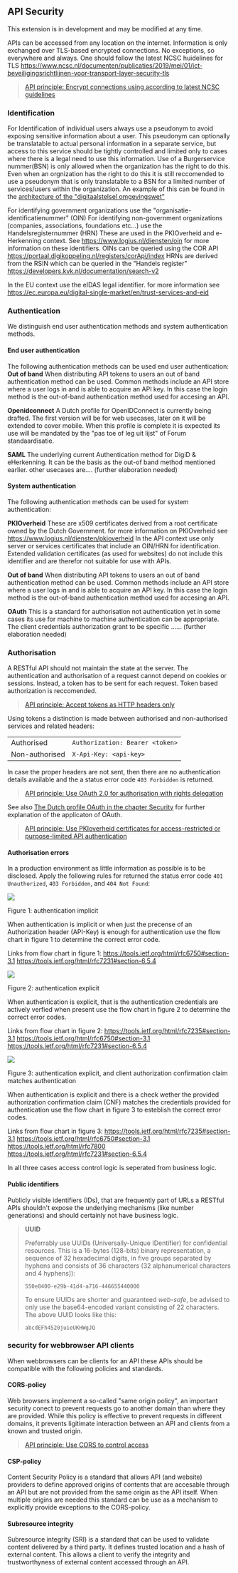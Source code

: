 ## API Security

<p class='warning'>This extension is in development and may be modified at any time.</p>

APIs can be accessed from any location on the internet. Information is only exchanged over TLS-based encrypted connections. No exceptions, so everywhere and always. One should follow the latest NCSC huidelines for TLS https://www.ncsc.nl/documenten/publicaties/2019/mei/01/ict-beveiligingsrichtlijnen-voor-transport-layer-security-tls

> [API principle: Encrypt connections using according to latest NCSC guidelines](api-11)

### Identification

For Identification of individual users always use a pseudonym to avoid exposing sensitive information about a user. 
This pseudonym can optionally be translatable to actual personal information in a separate service, but access to this service should be tightly controlled and limited only to cases where there is a legal need to use this information.
Use of a Burgerservice nummer(BSN) is only allowed when the organization has the right to do this. Even when an orgnization has the right to do this it is still reccomended to use a pseudonym that is only translatable to a BSN for a limited number of services/users within the organization. 
An example of this can be found in the [architecture of the "digitaalstelsel omgevingswet"](https://aandeslagmetdeomgevingswet.nl/publish/library/219/dso_-_gas_-_knooppunt_toegang_iam.pdf)

For identifying government organizations use the "organisatie-identificatienummer" (OIN)
For identifying non-government organizations (companies, associations, foundations etc...) use the Handelsregisternummer (HRN)
These are used in the PKIOverheid and e-Herkenning context. See https://www.logius.nl/diensten/oin for more information on these identifiers.
OINs can be queried using the COR API https://portaal.digikoppeling.nl/registers/corApi/index 
HRNs are derived from the RSIN which can be queried in the "Handels register" https://developers.kvk.nl/documentation/search-v2

In the EU context use the eIDAS legal identifier. for more information see https://ec.europa.eu/digital-single-market/en/trust-services-and-eid

### Authentication
We distinguish end user authentication methods and system authentication methods.

#### End user authentication
The following authentication methods can be used end user authentication:
**Out of band** 
When distributing API tokens to users an out of band authentication method can be used. Common methods include an API store where a user logs in and is able to acquire an API key. In this case the login method is the out-of-band authentication method used for accesing an API.

**Openidconnect**
A Dutch profile for OpenIDConnect is currently being drafted. The first version will be for web usecases, later on it will be extended to cover mobile. When this profile is complete it is expected its use will be mandated by the "pas toe of leg uit lijst" of Forum standaardisatie. 

**SAML**
The underlying current Authentication method for DigiD & eHerkenning. It can be the basis as the out-of band method mentioned earlier. other usecases are.... (further elaboration needed)

#### System authentication
The following authentication methods can be used for system authentication:

**PKIOverheid**
These are x509 certificates derived from a root certificate owned by the Dutch Government. for more information on PKIOverheid see https://www.logius.nl/diensten/pkioverheid
In the API context use only server or services certificates that include an OIN/HRN for identification. Extended validation certificates (as used for websites) do not include this identifier and are therefor not suitable for use with APIs. 

**Out of band** 
When distributing API tokens to users an out of band authentication method can be used. Common methods include an API store where a user logs in and is able to acquire an API key. In this case the login method is the out-of-band authentication method used for accesing an API.

**OAuth**
This is a standard for authorisation not authentication yet in some cases its use for machine to machine authentication can be appropriate. The client credentials authorization grant to be specific ...... (further elaboration needed)



### Authorisation
A RESTful API should not maintain the state at the server. The authentication and authorisation of a request cannot depend on cookies or sessions. Instead, a token has to be sent for each request. Token based authorization is reccomended. 

> [API principle: Accept tokens as HTTP headers only](#api-13)

Using tokens a distinction is made between authorised and non-authorised services and related headers:

|||
|-|-|
|Authorised|`Authorization: Bearer <token>`|
|Non-authorised|`X-Api-Key: <api-key>`|

In case the proper headers are not sent, then there are no authentication details available and the a status error code `403 Forbidden` is returned.

> [API principle: Use OAuth 2.0 for authorisation with rights delegation](#api-52)

See also [The Dutch profile OAuth in the chapter Security](#Security) for further explanation of the applicaton of OAuth.

> [API principle: Use PKIoverheid certificates for access-restricted or purpose-limited API authentication](#api-15)

#### Authorisation errors

In a production environment as little information as possible is to be disclosed. Apply the following rules for returned the status error code `401 Unauthorized`, `403 Forbidden`, and `404 Not Found`:

![](media/HTTP-FlowChart1.PNG)

Figure 1: authentication implicit 

When authentication is implicit or when just the precense of an Authorization header (API-Key) is enough for authentication use the flow chart in figure 1 to determine the correct error code.

Links from flow chart in figure 1:
https://tools.ietf.org/html/rfc6750#section-3.1
https://tools.ietf.org/html/rfc7231#section-6.5.4


![](media/HTTP-FlowChart2.PNG)

Figure 2: authentication explicit

When authentication is explicit, that is the authentication credentials are actively verfied when present use the flow chart in figure 2 to determine the correct error codes. 

Links from flow chart in figure 2:
https://tools.ietf.org/html/rfc7235#section-3.1
https://tools.ietf.org/html/rfc6750#section-3.1
https://tools.ietf.org/html/rfc7231#section-6.5.4

![](media/HTTP-FlowChart3.PNG)

Figure 3: authentication explicit, and client authorization confirmation claim matches authentication

When authentication is explicit and there is a check wether the provided authorization confirmation claim (CNF) matches the credentials provided for authentication use the flow chart in figure 3 to esteblish the correct error codes.

Links from flow chart in figure 3:
https://tools.ietf.org/html/rfc7235#section-3.1
https://tools.ietf.org/html/rfc6750#section-3.1
https://tools.ietf.org/html/rfc7800
https://tools.ietf.org/html/rfc7231#section-6.5.4

In all three cases access control logic is seperated from business logic.

<!--First, it is established whether the requester (principal) has a valid authorisation(i.e. token is valid) then it is established whether this authorisation is valid for a requested resource. In case the requester is not authorised or the authorisation cannot be established, for example, the resource is required to establish authorisation and the resource does not exist, then a status error code `403 Forbidden` is returned. In this way, no information is returned about the existence of a resource to a non-authorised principal.

An additional advantage of the stategy that establishes whether there is authorisation is the opportunity to separate access control logic from business logic.-->

#### Public identifiers

Publicly visible identifiers (IDs), that are frequently part of URLs a RESTful APIs shouldn't expose the underlying mechanisms (like number generations) and should certainly not have business logic.

> **UUID**
>
> Preferrably use UUIDs (Universally-Unique IDentifier) for confidential resources. This is a 16-bytes (128-bits) binary representation, a sequence of 32 hexadecimal digits, in five groups separated by hyphens and consists of 36 characters (32 alphanumerical characters and 4 hyphens]):
>
> `550e8400-e29b-41d4-a716-446655440000`
> 
> To ensure UUIDs are shorter and guaranteed *web-safe*, be advised to only use the base64-encoded variant consisting of 22 characters. The above UUID looks like this:
>
> `abcdEFh4520juieUKHWgJQ`

### security for webbrowser API clients
When webbrowsers can be clients for an API these APIs should be compatible with the following policies and standards.

#### CORS-policy

Web browsers implement a so-called "same origin policy", an important security conect to prevent requests go to another domain than where they are provided. While this policy is effective to prevent requests in different domains, it prevents ligitimate interaction between an API and clients from a known and trusted origin. 

> [API principle: Use CORS to control access](#api-50)

#### CSP-policy
Content Security Policy is a standard that allows API (and website) providers to define approved origins of contents that are accesable through an API but are not provided from the same origin as the API itself. When multiple origins are needed this standard can be use as a mechanism to explicitly provide exceptions to the CORS-policy.

#### Subresource integrity
Subresource integrity (SRI) is a standard that can be used to validate content delivered by a third party. It defines trusted location and a hash of external content. This allows a client to verify the integrity and trustworthyness of external content accessed through an API.